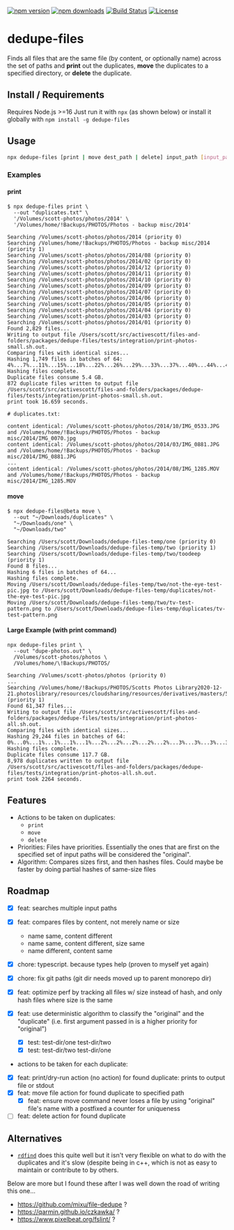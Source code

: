 [![npm version](https://badge.fury.io/js/dedupe-files.svg)](https://www.npmjs.com/package/dedupe-files)
[![npm downloads](https://img.shields.io/npm/dt/dedupe-files.svg?logo=npm)](https://www.npmjs.com/package/dedupe-files)
[![Build Status](https://github.com/activescott/files-and-folders/workflows/build/badge.svg)](https://github.com/activescott/files-and-folders/actions)
[![License](https://img.shields.io/github/license/activescott/files-and-folders.svg)](https://github.com/activescott/files-and-folders/blob/master/LICENSE)

# dedupe-files

Finds all files that are the same file (by content, or optionally name) across the set of paths and **print** out the duplicates, **move** the duplicates to a specified directory, or **delete** the duplicate.

## Install / Requirements

Requires Node.js >=16
Just run it with `npx` (as shown below) or install it globally with `npm install -g dedupe-files`

## Usage

```sh
npx dedupe-files [print | move dest_path | delete] input_path [input_path...]
```

### Examples

#### print

```
$ npx dedupe-files print \
  --out "duplicates.txt" \
  '/Volumes/scott-photos/photos/2014' \
  '/Volumes/home/!Backups/PHOTOS/Photos - backup misc/2014'

Searching /Volumes/scott-photos/photos/2014 (priority 0)
Searching /Volumes/home/!Backups/PHOTOS/Photos - backup misc/2014 (priority 1)
Searching /Volumes/scott-photos/photos/2014/08 (priority 0)
Searching /Volumes/scott-photos/photos/2014/02 (priority 0)
Searching /Volumes/scott-photos/photos/2014/12 (priority 0)
Searching /Volumes/scott-photos/photos/2014/11 (priority 0)
Searching /Volumes/scott-photos/photos/2014/10 (priority 0)
Searching /Volumes/scott-photos/photos/2014/09 (priority 0)
Searching /Volumes/scott-photos/photos/2014/07 (priority 0)
Searching /Volumes/scott-photos/photos/2014/06 (priority 0)
Searching /Volumes/scott-photos/photos/2014/05 (priority 0)
Searching /Volumes/scott-photos/photos/2014/04 (priority 0)
Searching /Volumes/scott-photos/photos/2014/03 (priority 0)
Searching /Volumes/scott-photos/photos/2014/01 (priority 0)
Found 2,829 files...
Writing to output file /Users/scott/src/activescott/files-and-folders/packages/dedupe-files/tests/integration/print-photos-small.sh.out.
Comparing files with identical sizes...
Hashing 1,749 files in batches of 64: 4%...7%...11%...15%...18%...22%...26%...29%...33%...37%...40%...44%...48%...51%...55%...59%...62%...66%...70%...73%...77%...81%...84%...88%...91%...95%...
Hashing files complete.
Duplicate files consume 5.4 GB.
872 duplicate files written to output file /Users/scott/src/activescott/files-and-folders/packages/dedupe-files/tests/integration/print-photos-small.sh.out.
print took 16.659 seconds.

# duplicates.txt:

content identical: /Volumes/scott-photos/photos/2014/10/IMG_0533.JPG and /Volumes/home/!Backups/PHOTOS/Photos - backup misc/2014/IMG_0070.jpg
content identical: /Volumes/scott-photos/photos/2014/03/IMG_0881.JPG and /Volumes/home/!Backups/PHOTOS/Photos - backup misc/2014/IMG_0881.JPG
...
content identical: /Volumes/scott-photos/photos/2014/08/IMG_1285.MOV and /Volumes/home/!Backups/PHOTOS/Photos - backup misc/2014/IMG_1285.MOV
```

#### move

```
$ npx dedupe-files@beta move \
  --out "~/Downloads/duplicates" \
  "~/Downloads/one" \
  "~/Downloads/two"

Searching /Users/scott/Downloads/dedupe-files-temp/one (priority 0)
Searching /Users/scott/Downloads/dedupe-files-temp/two (priority 1)
Searching /Users/scott/Downloads/dedupe-files-temp/two/toodeep (priority 1)
Found 8 files...
Hashing 6 files in batches of 64...
Hashing files complete.
Moving /Users/scott/Downloads/dedupe-files-temp/two/not-the-eye-test-pic.jpg to /Users/scott/Downloads/dedupe-files-temp/duplicates/not-the-eye-test-pic.jpg
Moving /Users/scott/Downloads/dedupe-files-temp/two/tv-test-pattern.png to /Users/scott/Downloads/dedupe-files-temp/duplicates/tv-test-pattern.png
```

#### Large Example (with print command)

```
npx dedupe-files print \
  --out "dupe-photos.out" \
  /Volumes/scott-photos/photos \
  /Volumes/home/\!Backups/PHOTOS/

Searching /Volumes/scott-photos/photos (priority 0)
...
Searching /Volumes/home/!Backups/PHOTOS/Scotts Photos Library2020-12-21.photoslibrary/resources/cloudsharing/resources/derivatives/masters/5 (priority 1)
Found 61,347 files...
Writing to output file /Users/scott/src/activescott/files-and-folders/packages/dedupe-files/tests/integration/print-photos-all.sh.out.
Comparing files with identical sizes...
Hashing 29,244 files in batches of 64: 0%...0%...1%...1%...1%...1%...2%...2%...2%...2%...2%...3%...3%...3%...3%...4%...4%...4%...4%...4%...5%...5%...5%...5%...5%...6%...6%...6%...6%...7%...7%...7%...7%...7%...8%...8%...8%...8%...9%...9%...9%...9%...9%...10%...10%...10%...10%...11%...11%...11%...11%...11%...12%...12%...12%...12%...12%...13%...13%...13%...13%...14%...14%...14%...14%...14%...15%...15%...15%...15%...16%...16%...16%...16%...16%...17%...17%...17%...17%...18%...18%...18%...18%...18%...19%...19%...19%...19%...19%...20%...20%...20%...20%...21%...21%...21%...21%...21%...22%...22%...22%...22%...23%...23%...23%...23%...23%...24%...24%...24%...24%...25%...25%...25%...25%...25%...26%...26%...26%...26%...26%...27%...27%...27%...27%...28%...28%...28%...28%...28%...29%...29%...29%...29%...30%...30%...30%...30%...30%...31%...31%...31%...31%...32%...32%...32%...32%...32%...33%...33%...33%...33%...33%...34%...34%...34%...34%...35%...35%...35%...35%...35%...36%...36%...36%...36%...37%...37%...37%...37%...37%...38%...38%...38%...38%...39%...39%...39%...39%...39%...40%...40%...40%...40%...40%...41%...41%...41%...41%...42%...42%...42%...42%...42%...43%...43%...43%...43%...44%...44%...44%...44%...44%...45%...45%...45%...45%...46%...46%...46%...46%...46%...47%...47%...47%...47%...47%...48%...48%...48%...48%...49%...49%...49%...49%...49%...50%...50%...50%...50%...51%...51%...51%...51%...51%...52%...52%...52%...52%...53%...53%...53%...53%...53%...54%...54%...54%...54%...54%...55%...55%...55%...55%...56%...56%...56%...56%...56%...57%...57%...57%...57%...58%...58%...58%...58%...58%...59%...59%...59%...59%...60%...60%...60%...60%...60%...61%...61%...61%...61%...61%...62%...62%...62%...62%...63%...63%...63%...63%...63%...64%...64%...64%...64%...65%...65%...65%...65%...65%...66%...66%...66%...66%...67%...67%...67%...67%...67%...68%...68%...68%...68%...68%...69%...69%...69%...69%...70%...70%...70%...70%...70%...71%...71%...71%...71%...72%...72%...72%...72%...72%...73%...73%...73%...73%...74%...74%...74%...74%...74%...75%...75%...75%...75%...76%...76%...76%...76%...76%...77%...77%...77%...77%...77%...78%...78%...78%...78%...79%...79%...79%...79%...79%...80%...80%...80%...80%...81%...81%...81%...81%...81%...82%...82%...82%...82%...83%...83%...83%...83%...83%...84%...84%...84%...84%...84%...85%...85%...85%...85%...86%...86%...86%...86%...86%...87%...87%...87%...87%...88%...88%...88%...88%...88%...89%...89%...89%...89%...90%...90%...90%...90%...90%...91%...91%...91%...91%...91%...92%...92%...92%...92%...93%...93%...93%...93%...93%...94%...94%...94%...94%...95%...95%...95%...95%...95%...96%...96%...96%...96%...97%...
Hashing files complete.
Duplicate files consume 117.7 GB.
8,978 duplicates written to output file /Users/scott/src/activescott/files-and-folders/packages/dedupe-files/tests/integration/print-photos-all.sh.out.
print took 2264 seconds.
```

## Features

- Actions to be taken on duplicates:
  - `print`
  - `move`
  - `delete`
- Priorities: Files have priorities. Essentially the ones that are first on the specified set of input paths will be considered the "original".
- Algorithm: Compares sizes first, and then hashes files. Could maybe be faster by doing partial hashes of same-size files

## Roadmap

- [x] feat: searches multiple input paths
- [x] feat: compares files by content, not merely name or size

  - name same, content different
  - name same, content different, size same
  - name different, content same

- [x] chore: typescript. because types help (proven to myself yet again)
- [x] chore: fix git paths (git dir needs moved up to parent monorepo dir)
- [x] feat: optimize perf by tracking all files w/ size instead of hash, and only hash files where size is the same
- [x] feat: use deterministic algorithm to classify the "original" and the "duplicate" (i.e. first argument passed in is a higher priority for "original")

  - [x] test: test-dir/one test-dir/two
  - [x] test: test-dir/two test-dir/one

- actions to be taken for each duplicate:

- [x] feat: print/dry-run action (no action) for found duplicate: prints to output file or stdout
- [x] feat: move file action for found duplicate to specified path
  - [x] feat: ensure move command never loses a file by using "original" file's name with a postfixed a counter for uniqueness
- [ ] feat: delete action for found duplicate

## Alternatives

- [`rdfind`](https://github.com/pauldreik/rdfind) does this quite well but it isn't very flexible on what to do with the duplicates and it's slow (despite being in c++, which is not as easy to maintain or contribute to by others.

Below are more but I found these after I was well down the road of writing this one...

- https://github.com/mixu/file-dedupe ?
- https://qarmin.github.io/czkawka/ ?
- https://www.pixelbeat.org/fslint/ ?
